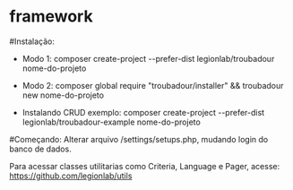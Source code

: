 # framework

#Instalação:
- Modo 1: 
     composer create-project --prefer-dist legionlab/troubadour nome-do-projeto

- Modo 2:
     composer global require "troubadour/installer" &&
     troubadour new nome-do-projeto

- Instalando CRUD exemplo:
     composer create-project --prefer-dist legionlab/troubadour-example nome-do-projeto
     
     
#Começando:
Alterar arquivo /settings/setups.php, mudando login do banco de dados.

Para acessar classes utilitarias como Criteria, Language e Pager, acesse: https://github.com/legionlab/utils
